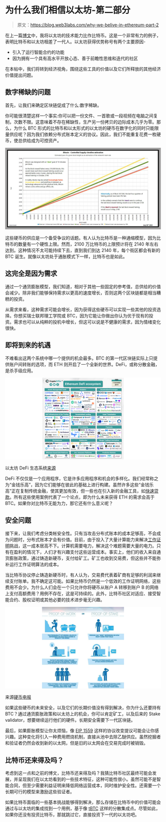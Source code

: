 # 为什么我们相信以太坊-第二部分

> 原文：<https://blog.web3labs.com/why-we-belive-in-ethereum-part-2>

在上一篇[博文](https://blog.web3labs.com/why-we-believe-in-ethereum-part-1)中，我将以太坊的技术能力比作比特币。这是一个非常有力的例子，表明比特币和以太坊相差了一代人。以太坊获得优势称号有两个主要原因-

*   引入了运行智能合约的功能
*   因为拥有一个具有高水平开放心态、善于前瞻性思维和迭代的社区

在本帖中，我们将转到经济视角，围绕这些工具的价值以及它们所释放的其他经济价值提出问题。

## 数字稀缺的问题

首先，让我们来确定区块链促成了什么:数字稀缺。

你可能很清楚这样一个事实:你可以把一份文件、一首歌或一段视频在电脑之间复制，次数不限。这意味着不存在稀缺性，生产另一份拷贝的边际成本几乎为零。那么，为什么 BTC 形式的比特币和以太形式的以太坊的硬币在数字化的同时只能限量供应呢？因为我们依赖分布式账本定义的协议。因此，我们不能重复花费一枚硬币，使总供给成为可控资产。

![Bitcoin Controlled Supply](img/4a9b1ed1c80ca2c3576d3fb0e0ac0fcb.png)

这些硬币的供应是一个备受争议的话题。有人认为比特币是一种通缩模型，因为比特币的数量有一个硬性上限。然而，2100 万比特币的上限预计将在 2140 年左右达到。这种情况不太可能持续下去，直到我们到达 2140 年，每个街区都会有新的 BTC 诞生。就像以太坊处于通胀模式下一样，比特币也是如此。

## 这完全是因为需求

通过一个通货膨胀模型，我们知道，相对于其他一些固定的参考值，总供给的价值会减少。除非我们能够保持需求以更高的速度增长，否则这两个区块链都是相当糟糕的投资。

从需求来看，这种需求可能会增长，因为获得这些硬币可以实现一些其他的投资选择。你想买瑞士联邦理工学院或 BTC，因为它能让你做出你认为优于现有的投资。需求也可以从纯粹的投机中增长，但这可以说是不健康的需求，因为情绪变化很快。

## 即将到来的机遇

不难看出这两个系统中哪一个提供的机会最多。BTC 的第一代区块链实际上只提供账户间转账的选项，而 ETH 则开启了一个全新的世界。DeFi，或称分散金融，是杀手级应用。

![Ethereum-DeFi-ecosystem](img/99c17479fefb3d821b4b6dd443aed450.png)

以太坊 DeFi 生态系统[来源](https://cryptodiffer.com/news/ethereum-defi-ecosystem/)

DeFi 不仅仅是一个应用程序，它是许多应用程序和机会的多样化。我们经常称之为“金钱乐高”，因为它们能够在彼此的基础上进行构建。虽然许多这些“金钱乐高”正在复制传统金融，使其更加有效，但一些也在引入新的金融工具，如[快速贷款](https://blog.coincodecap.com/what-are-flash-loans-on-ethereum/)。所有这些使用案例代表了一个论点，即为什么未来获得 ETH 的需求会高于 BTC。如果你对比特币无能为力，那它还有什么意义呢？

## 安全问题

接下来，让我们考虑分类帐安全性。只有当攻击分布式账本的成本足够高，不会成为问题时，分布式账本才会有价值。目前，由于投入了大量计算能力来解决[工作证明](https://cointelegraph.com/explained/proof-of-work-explained)挑战，这一成本居高不下。计算机需要电力，解决这个难题需要大量的电力。只有在盈利的情况下，人们才有兴趣支付这些运营成本。事实上，他们的收入来自通货膨胀政策，通过铸造新硬币，支付给矿工。矿工也收到交易费，但这些并不能弥补运行工作证明算法的成本。

当比特币协议停止铸造新硬币时，有人认为，交易费代表着矿商有足够的利润来继续支付账单。我不确定这可能。如果比特币仍然是一个低效的工作证明网络，这些费用不会少。为什么人们会在一个只允许你将硬币从账户 A 转移到账户 B 的网络上支付高额费用？用例不存在，这是可持续的。此外，比特币社区对适应、接受智能合约、股权证明或其他必要的技术进步毫无兴趣。

![Proof of Work v Proof of Stake](img/1b5e03784c856a67eb650d343695e5ad.png)

来源[硬币电报](https://cointelegraph.com/news/neucoin-whitepaper-reveals-first-mathematically-watertight-proof-of-stake-currency)

如果这些硬币的未来安全，以及它们的长期价值没有得到解决，你为什么还要持有 BTC？通过通货膨胀政策和以太坊上的机会，你可以肯定矿工，以及后来的 Stake validator，想要继续运行他们的硬件。长期安全需要下一代区块链。

最后，如果膨胀模型让你太烦恼，像 [EIP 1559](https://github.com/ethereum/EIPs/blob/master/EIPS/eip-1559.md) 这样的协议改变提议可能会让你感兴趣。这种变化将引入一种费用燃烧机制，直接从池中去除乙醚供应。虽然挖掘者和验证者仍然会收到新的以太网，但是旧的以太网会在交易完成时被销毁。

## 比特币还来得及吗？

考虑到这一点和之前的博文，比特币还来得及吗？我猜比特币社区最终可能会发展，并呈现我们在以太坊看到的一些技术特征，这种可能性很小。虽然可能不是智能合同，但至少需要利益证明来降低网络运营成本，同时维护安全性。还需要一个长期可行的模型来激励这些验证者。

如果比特币面临的一些基本挑战能够得到解决，那么存储在比特币中的价值可能会通过与以太坊的集成找到一个用例，基于像 [tBTC](https://tbtc.network/) 这样的分散集成点。尽管如此，如果你还没有投资比特币，那就跳过它，直接投资下一代的以太坊吧。